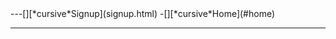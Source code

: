 <title>Python Tutorials</title>
---[][*cursive*Signup](signup.html)
-[][*cursive*Home](#home)
<hr/>
